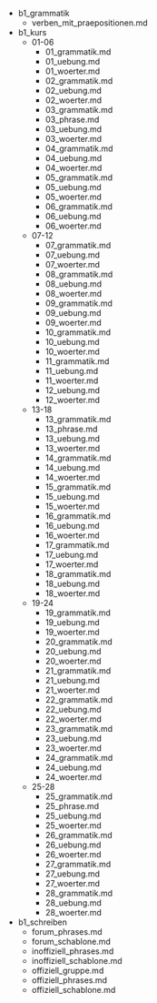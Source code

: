 - b1_grammatik
    - verben_mit_praepositionen.md
- b1_kurs
    - 01-06
        - 01_grammatik.md
        - 01_uebung.md
        - 01_woerter.md
        - 02_grammatik.md
        - 02_uebung.md
        - 02_woerter.md
        - 03_grammatik.md
        - 03_phrase.md
        - 03_uebung.md
        - 03_woerter.md
        - 04_grammatik.md
        - 04_uebung.md
        - 04_woerter.md
        - 05_grammatik.md
        - 05_uebung.md
        - 05_woerter.md
        - 06_grammatik.md
        - 06_uebung.md
        - 06_woerter.md
    - 07-12
        - 07_grammatik.md
        - 07_uebung.md
        - 07_woerter.md
        - 08_grammatik.md
        - 08_uebung.md
        - 08_woerter.md
        - 09_grammatik.md
        - 09_uebung.md
        - 09_woerter.md
        - 10_grammatik.md
        - 10_uebung.md
        - 10_woerter.md
        - 11_grammatik.md
        - 11_uebung.md
        - 11_woerter.md
        - 12_uebung.md
        - 12_woerter.md
    - 13-18
        - 13_grammatik.md
        - 13_phrase.md
        - 13_uebung.md
        - 13_woerter.md
        - 14_grammatik.md
        - 14_uebung.md
        - 14_woerter.md
        - 15_grammatik.md
        - 15_uebung.md
        - 15_woerter.md
        - 16_grammatik.md
        - 16_uebung.md
        - 16_woerter.md
        - 17_grammatik.md
        - 17_uebung.md
        - 17_woerter.md
        - 18_grammatik.md
        - 18_uebung.md
        - 18_woerter.md
    - 19-24
        - 19_grammatik.md
        - 19_uebung.md
        - 19_woerter.md
        - 20_grammatik.md
        - 20_uebung.md
        - 20_woerter.md
        - 21_grammatik.md
        - 21_uebung.md
        - 21_woerter.md
        - 22_grammatik.md
        - 22_uebung.md
        - 22_woerter.md
        - 23_grammatik.md
        - 23_uebung.md
        - 23_woerter.md
        - 24_grammatik.md
        - 24_uebung.md
        - 24_woerter.md
    - 25-28
        - 25_grammatik.md
        - 25_phrase.md
        - 25_uebung.md
        - 25_woerter.md
        - 26_grammatik.md
        - 26_uebung.md
        - 26_woerter.md
        - 27_grammatik.md
        - 27_uebung.md
        - 27_woerter.md
        - 28_grammatik.md
        - 28_uebung.md
        - 28_woerter.md
- b1_schreiben
    - forum_phrases.md
    - forum_schablone.md
    - inoffiziell_phrases.md
    - inoffiziell_schablone.md
    - offiziell_gruppe.md
    - offiziell_phrases.md
    - offiziell_schablone.md
